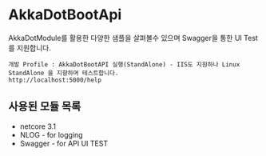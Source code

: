 ﻿# AkkaDotBootApi

AkkaDotModule를 활용한 다양한 샘플을 살펴볼수 있으며
Swagger을 통한 UI Test를 지원합니다.

    개발 Profile : AkkaDotBootAPI 실행(StandAlone) - IIS도 지원하나 Linux StandAlone 을 지향하며 테스트합니다.
    http://localhost:5000/help


## 사용된 모듈 목록 
- netcore 3.1
- NLOG - for logging
- Swagger - for API UI TEST
